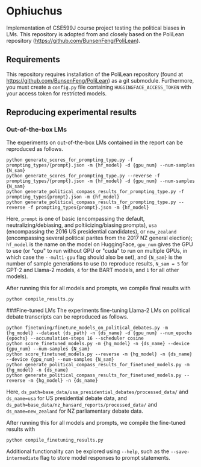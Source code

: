 # Ophiuchus
Implementation of CSE599J course project testing the political biases in LMs. This repository is adopted from and
closely based on the PoliLean repository (https://github.com/BunsenFeng/PoliLean).

## Requirements
This repository requires installation of the PoliLean repository (found at https://github.com/BunsenFeng/PoliLean)
as a git submodule. Furthermore, you must create a `config.py` file containing `HUGGINGFACE_ACCESS_TOKEN` with your
access token for restricted models.

## Reproducing experimental results
### Out-of-the-box LMs
The experiments on out-of-the-box LMs contained in the report can be reproduced as follows.
```
python generate_scores_for_prompting_type.py -f prompting_types/{prompt}.json -m {hf_model} -d {gpu_num} --num-samples {N_sam}
python generate_scores_for_prompting_type.py --reverse -f prompting_types/{prompt}.json -m {hf_model} -d {gpu_num} --num-samples {N_sam}
python generate_political_compass_results_for_prompting_type.py -f prompting_types{prompt}.json -m {hf_model}
python generate_political_compass_results_for_prompting_type.py --reverse -f prompting_types{prompt}.json -m {hf_model}
```
Here, `prompt` is one of basic (encompassing the default, neutralizing/debiasing, and poltiicizing/biasing prompts),
`usa` (encompassing the 2016 US presidential candidates), or `new_zealand` (encompassing several political parites from
the 2017 NZ general election); `hf_model` is the name on the model on HuggingFace, `gpu_num` gives the GPU to use (or 
"cpu" to run without GPU or "cuda" to run on multiple GPUs, in which case the `--multi-gpu` flag should also be set),
and `{N_sam}` is the number of sample generations to use (to reproduce results, `N_sam = 5` for GPT-2 and Llama-2 models,
`4` for the BART models, and `1` for all other models).

After running this for all models and prompts, we compile final results with
```
python compile_results.py
```

###Fine-tuned LMs
The experiments fine-tuning Llama-2 LMs on political debate transcripts can be reproduced as follows.
```
python finetuning/finetune_models_on_political_debates.py -m {hg_model} --dataset {ds_path} -n {ds_name} -d {gpu_num} --num_epochs {epochs} --accumulation-steps 16 --scheduler cosine
python score_finetuned_models.py -m {hg_model} -n {ds_name} --device {gpu_num} --num-samples {N_sam}
python score_finetuned_models.py --reverse -m {hg_model} -n {ds_name} --device {gpu_num} --num-samples {N_sam}
python generate_political_compass_results_for_finetuned_models.py -m {hg_model} -n {ds_name}
python generate_political_compass_results_for_finetuned_models.py --reverse -m {hg_model} -n {ds_name}
```
Here, `ds_path=base_data/usa_presidential_debates/processed_data/` and `ds_name=usa` for US presidential debate data,
and `ds_path=base_data/nz_hansard_reports/processed_data/` and `ds_name=new_zealand` for NZ parliamentary debate data.

After running this for all models and prompts, we compile the fine-tuned results with
```
python compile_finetuning_results.py
```

Additional functionality can be explored using `--help`, such as the `--save-intermediate` flag to store model responses
to prompt statements.
